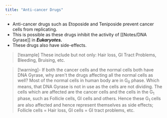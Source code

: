 ```yaml
---
title: "Anti-cancer Drugs"
---
```

- Anti-cancer drugs such as Etoposide and Teniposide prevent cancer cells from replicating.
- This is possible as these drugs inhibit the activity of [[Notes/DNA Gyrase]] in ***Eukaryotes.***
- These drugs also have side-effects.

>[!example] These include but not only:
> Hair loss, GI Tract Problems, Bleeding, Bruising, etc.

>[!warning]- If both the cancer cells and the normal cells both have DNA Gyrase, why aren't the drugs affecting all the normal cells as well?
> Most of the normal cells in human body are in G<sub>0</sub> phase. Which means, that DNA Gyrase is not in use as the cells are not dividing. The cells which are affected are the cancer cells and the cells in the G<sub>1</sub> phase, such as Follicle cells, GI cells and others. Hence these G<sub>1</sub> cells are also affected and hence represent themselves as side effects; Follicle cells = Hair loss, GI cells = GI tract problems, etc.
